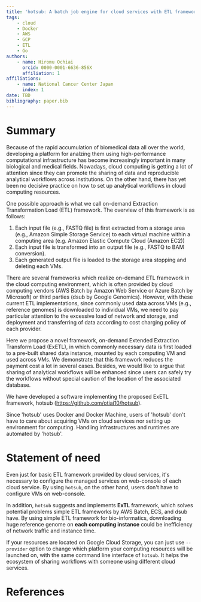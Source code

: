 ```yaml
---
title: 'hotsub: A batch job engine for cloud services with ETL framework'
tags:
    - cloud
    - Docker
    - AWS
    - GCP
    - ETL
    - Go
authors:
    - name: Hiromu Ochiai
      orcid: 0000-0001-6636-856X
      affiliation: 1
affiliations:
    - name: National Cancer Center Japan
      index: 1
date: TBD
bibliography: paper.bib
---
```


# Summary

Because of the rapid accumulation of biomedical data all over the world, developing a platform for analzing them using high-performance computational infrastructure has become increasingly important in many biological and medical fields. Nowadays, cloud computing is getting a lot of attention since they can promote the sharing of data and reproducible analytical workflows across institutions. On the other hand, there has yet been no decisive practice on how to set up analytical workflows in cloud computing resources.

One possible approach is what we call on-demand Extraction Transformation Load (ETL) framework. The overview of this framework is as follows:

1. Each input file (e.g., FASTQ file) is first extracted from a storage area (e.g., Amazon Simple Storage Service) to each virtual machine within a computing area (e.g. Amazon Elastic Compute Cloud (Amazon EC2))
2. Each input file is transformed into an output file (e.g., FASTQ to BAM conversion).
3. Each generated output file is loaded to the storage area stopping and deleting each VMs.

There are several frameworks which realize on-demand ETL framework in the cloud computing environment, which is often provided by cloud computing vendors (AWS Batch by Amazon Web Service or Azure Batch by Microsoft) or third parties (dsub by Google Genomics).  However, with these current ETL implementations, since commonly used data across VMs (e.g.,  reference genomes) is downloaded to individual VMs, we need to pay particular attention to the excessive load of network and storage, and deployment and transferring of data according to cost charging policy of each provider.

Here we propose a novel framework, on-demand Extended Extraction Transform Load (ExETL), in which commonly necessary data is first loaded to a pre-built shared data instance, mounted by each computing VM and used across VMs. We demonstrate that this framework reduces the payment cost a lot in several cases. Besides, we would like to argue that sharing of analytical workflows will be enhanced since users can safely try the workflows without special caution of the location of the associated database.

We have developed a software implementing the proposed ExETL framework, hotsub (https://github.com/otiai10/hotsub).

Since 'hotsub' uses Docker and Docker Machine, users of 'hotsub' don't have to care about acquiring VMs on cloud services nor setting up environment for computing. Handling infrastructures and runtimes are automated by 'hotsub'.

# Statement of need

Even just for basic ETL framework provided by cloud services, it's necessary to configure the managed services on web-console of each cloud service. By using `hotsub`, on the other hand, users don't have to configure VMs on web-console.

In addition, `hotsub` suggests and implements **ExTL** framework, which solves potential problems simple ETL frameworks by AWS Batch, ECS, and dsub have. By using simple ETL framework for bio-informatics, downloading huge reference genome on **each computing instance** could be inefficiency of network traffic and instance time.

If your resources are located on Google Cloud Storage, you can just use `--provider` option to change which platform your computing resources will be launched on, with the same command line interface of `hotsub`. It helps the ecosystem of sharing workflows with someone using different cloud services.

# References